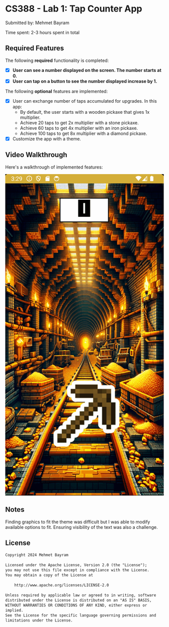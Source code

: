 # CS388 - Lab 1: Tap Counter App

Submitted by: Mehmet Bayram

Time spent: 2-3 hours spent in total

## Required Features

The following **required** functionality is completed:

- [X] **User can see a number displayed on the screen. The number starts at 0.**
- [X] **User can tap on a button to see the number displayed increase by 1.**

The following **optional** features are implemented:

- [X] User can exchange number of taps accumulated for upgrades. In this app:
    * By default, the user starts with a wooden pickaxe that gives 1x multiplier.
    * Achieve 20 taps to get 2x multiplier with a stone pickaxe.
    * Achieve 60 taps to get 4x multiplier with an iron pickaxe.
    * Achieve 100 taps to get 8x multiplier with a diamond pickaxe.
- [X] Customize the app with a theme.

## Video Walkthrough

Here's a walkthrough of implemented features:

<img src='cs388_lab1.gif' title='Video Walkthrough' width='' alt='Video Walkthrough' />

## Notes

Finding graphics to fit the theme was difficult but I was able to modify available options to fit. Ensuring visibility of the text was also a challenge.

## License

    Copyright 2024 Mehmet Bayram
    
    Licensed under the Apache License, Version 2.0 (the "License");
    you may not use this file except in compliance with the License.
    You may obtain a copy of the License at

        http://www.apache.org/licenses/LICENSE-2.0

    Unless required by applicable law or agreed to in writing, software
    distributed under the License is distributed on an "AS IS" BASIS,
    WITHOUT WARRANTIES OR CONDITIONS OF ANY KIND, either express or implied.
    See the License for the specific language governing permissions and
    limitations under the License.